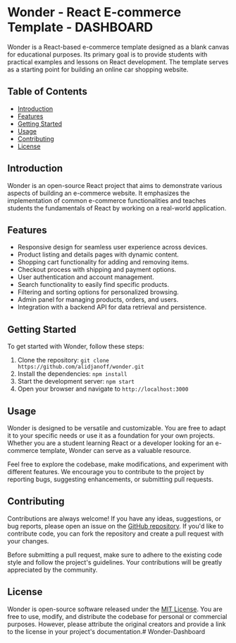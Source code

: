 # Wonder - React E-commerce Template - DASHBOARD

Wonder is a React-based e-commerce template designed as a blank canvas for educational purposes. Its primary goal is to provide students with practical examples and lessons on React development. The template serves as a starting point for building an online car shopping website.

## Table of Contents

- [Introduction](#introduction)
- [Features](#features)
- [Getting Started](#getting-started)
- [Usage](#usage)
- [Contributing](#contributing)
- [License](#license)

## Introduction

Wonder is an open-source React project that aims to demonstrate various aspects of building an e-commerce website. It emphasizes the implementation of common e-commerce functionalities and teaches students the fundamentals of React by working on a real-world application.

## Features

- Responsive design for seamless user experience across devices.
- Product listing and details pages with dynamic content.
- Shopping cart functionality for adding and removing items.
- Checkout process with shipping and payment options.
- User authentication and account management.
- Search functionality to easily find specific products.
- Filtering and sorting options for personalized browsing.
- Admin panel for managing products, orders, and users.
- Integration with a backend API for data retrieval and persistence.

## Getting Started

To get started with Wonder, follow these steps:

1. Clone the repository: `git clone https://github.com/alidjanoff/wonder.git`
2. Install the dependencies: `npm install`
3. Start the development server: `npm start`
4. Open your browser and navigate to `http://localhost:3000`

## Usage

Wonder is designed to be versatile and customizable. You are free to adapt it to your specific needs or use it as a foundation for your own projects. Whether you are a student learning React or a developer looking for an e-commerce template, Wonder can serve as a valuable resource.

Feel free to explore the codebase, make modifications, and experiment with different features. We encourage you to contribute to the project by reporting bugs, suggesting enhancements, or submitting pull requests.

## Contributing

Contributions are always welcome! If you have any ideas, suggestions, or bug reports, please open an issue on the [GitHub repository](https://github.com/your-username/wonder). If you'd like to contribute code, you can fork the repository and create a pull request with your changes.

Before submitting a pull request, make sure to adhere to the existing code style and follow the project's guidelines. Your contributions will be greatly appreciated by the community.

## License

Wonder is open-source software released under the [MIT License](https://opensource.org/licenses/MIT). You are free to use, modify, and distribute the codebase for personal or commercial purposes. However, please attribute the original creators and provide a link to the license in your project's documentation.#   W o n d e r - D a s h b o a r d  
 